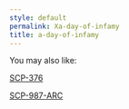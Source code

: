 ```yaml
---
style: default
permalink: Xa-day-of-infamy
title: a-day-of-infamy
---
```

You may also like:

[SCP-376](http://scp-wiki.net/scp-376)

[SCP-987-ARC](http://scp-wiki.net/scp-987-arc)
